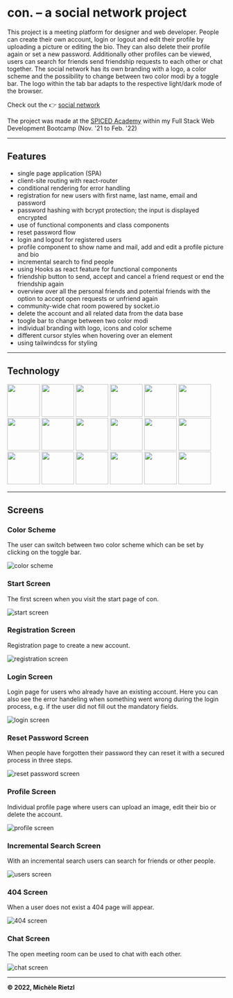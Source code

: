 # con. – a social network project

This project is a meeting platform for designer and web developer. People can create their own account, login or logout and edit their profile by uploading a picture or editing the bio. They can also delete their profile again or set a new password. Additionally other profiles can be viewed, users can search for friends send friendship requests to each other or chat together. The social network has its own branding with a logo, a color scheme and the possibility to change between two color modi by a toggle bar. The logo within the tab bar adapts to the respective light/dark mode of the browser.

Check out the 👉 [social network](https://social-network-con.herokuapp.com/)

The project was made at the [SPICED Academy](https://www.spiced-academy.com/de) within my Full Stack Web Development Bootcamp (Nov. '21 to Feb. '22)

---

## Features

-   single page application (SPA)
-   client-site routing with react-router
-   conditional rendering for error handling
-   registration for new users with first name, last name, email and password
-   password hashing with bcrypt protection; the input is displayed encrypted
-   use of functional components and class components
-   reset password flow
-   login and logout for registered users
-   profile component to show name and mail, add and edit a profile picture and bio
-   incremental search to find people
-   using Hooks as react feature for functional components
-   friendship button to send, accept and cancel a friend request or end the friendship again
-   overview over all the personal friends and potential friends with the option to accept open requests or unfriend again
-   community-wide chat room powered by socket.io
-   delete the account and all related data from the data base
-   toogle bar to change between two color modi
-   individual branding with logo, icons and color scheme
-   different cursor styles when hovering over an element
-   using tailwindcss for styling
<!-- - user acceptance testing with jest -->

<!-- … (more to add) -->

---

## Technology

<a href="https://aws.amazon.com/" > <img src="/client/public/technologies/web-development-aws.png" height="75px" /></a>
<a href="https://babeljs.io/" > <img src="/client/public/technologies/web-development-babel.png" height="75px" /></a>
<a href="https://developer.mozilla.org/en-US/docs/Web/CSS" > <img src="/client/public/technologies/web-development-css-3.png" height="75px" /></a>
<a href="https://www.w3schools.com/js/js_es6.asp" > <img src="/client/public/technologies/web-development-es6.png" height="75px" /></a>
<a href="http://expressjs.com/" > <img src="/client/public/technologies/web-development-express.png" height="75px" /></a>
<a href="https://developer.mozilla.org/en-US/docs/Glossary/HTML5" > <img src="/client/public/technologies/web-development-html-5.png" height="75px" /></a>
<a href="https://developer.mozilla.org/en-US/docs/Web/HTTP" > <img src="/client/public/technologies/web-development-http.png" height="75px" /></a>
<a href="https://tc39.es/ecma262/" > <img src="/client/public/technologies/web-development-js.png" height="75px" /></a>
<a href="https://developer.mozilla.org/en-US/docs/Learn/JavaScript/Objects/JSON" > <img src="/client/public/technologies/web-development-json.png" height="75px" /></a>
<a href="https://nodejs.org/en/" > <img src="/client/public/technologies/web-development-node-js.png" height="75px" /></a>
<a href="https://www.postgresql.org/" > <img src="/client/public/technologies/web-development-PostgreSQL.png" height="75px" /></a>
<a href="https://reactjs.org/" > <img src="/client/public/technologies/web-development-react.png" height="75px" /></a>
<a href="https://redux.js.org/" > <img src="/client/public/technologies/web-development-redux.png" height="75px" /></a>
<a href="https://socket.io/" > <img src="/client/public/technologies/web-development-socket-io.png" height="75px" /></a>
<img src="/client/public/technologies/web-development-sql.png" height="75px" />
<a href="https://tailwindcss.com//" > <img src="/client/public/technologies/web-development-tailwindcss.png" height="75px" /></a>
<a href="https://code.visualstudio.com/" > <img src="/client/public/technologies/web-development-visual-studio-code.png" height="75px" /></a>
<a href="https://webpack.js.org/" > <img src="/client/public/technologies/web-development-webpack.png" height="75px" /></a>

<!--  classify the into frontend and backend technologies ?? -->

---

<!-- ## Design library -->

<!-- ## Preview -->

## Screens

### Color Scheme

The user can switch between two color scheme which can be set by clicking on the toggle bar.

![color scheme](/client/public/screens/color-scheme.png)

### Start Screen

The first screen when you visit the start page of con.

![start screen](/client/public/screens/start.png)

### Registration Screen

Registration page to create a new account.

![registration screen](/client/public/screens/registration.png)

### Login Screen

Login page for users who already have an existing account. Here you can also see the error handeling when something went wrong during the login process, e.g. if the user did not fill out the mandatory fields.

![login screen](/client/public/screens/login.png)

### Reset Password Screen

When people have forgotten their password they can reset it with a secured process in three steps.

![reset password screen](/client/public/screens/reset-password.png)

### Profile Screen

Individual profile page where users can upload an image, edit their bio or delete the account.

![profile screen](/client/public/screens/profile.png)

### Incremental Search Screen

With an incremental search users can search for friends or other people.

![users screen](/client/public/screens/users-1.png)

### 404 Screen

When a user does not exist a 404 page will appear.

![404 screen](/client/public/screens/404.png)

### Chat Screen

The open meeting room can be used to chat with each other.

![chat screen](/client/public/screens/chat.png)

---

**© 2022, Michèle Rietzl**

<!--

High Level Description:
…

Website:
…

Tags:
- aws
- aws-s3
- aws-ses
- components
- css
- design
- fetch
- heroku
- html
- js
- node-js
- pagination
- postresql
- react
- s3-bucket
- spicedacademy

-->
